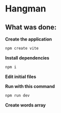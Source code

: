 # Hangman

## What was done:

**Create the application**

```bash
npm create vite
```

**Install dependencies**

```bash
npm i
```

**Edit initial files**

**Run with this command**

```bash
npm run dev
```

**Create words array**
